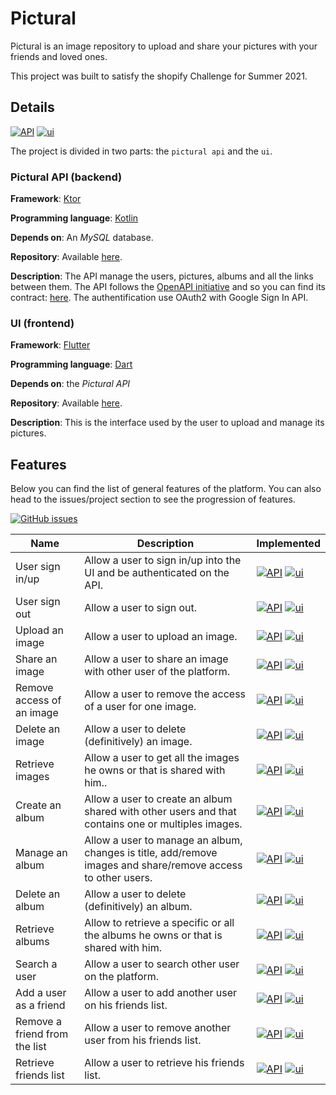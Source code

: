 # Pictural

Pictural is an image repository to upload and share your pictures with your friends and
loved ones.

This project was built to satisfy the shopify Challenge for Summer 2021.

## Details

[![API](https://img.shields.io/badge/API-1.2.1-blue.svg)](https://shields.io/) [![ui](https://img.shields.io/badge/UI-0.1.2-blue.svg)](https://shields.io/)

The project is divided in two parts: the `pictural api` and the `ui`.

### Pictural API (backend)

**Framework**: [Ktor](http://ktor.io/)

**Programming language**: [Kotlin](https://kotlinlang.org/)

**Depends on**: An _MySQL_ database.

**Repository**: Available [here](https://github.com/apomalyn/pictural/tree/main/pictural-api).

**Description**: The API manage the users, pictures, albums and all the links between them.
The API follows the [OpenAPI initiative](https://www.openapis.org/) and so you can find its
contract: [here](https://apomalyn.github.io/pictural/#overview). The authentification
use OAuth2 with Google Sign In API.

### UI (frontend)

**Framework**: [Flutter](http://flutter.dev)

**Programming language**: [Dart](https://dart.dev)

**Depends on**: the _Pictural API_

**Repository**: Available [here](https://github.com/apomalyn/pictural/tree/main/pictural).

**Description**: This is the interface used by the user to upload and manage its pictures.


## Features

Below you can find the list of general features of the platform. You can also head to the issues/project section to see
the progression of features.

[![GitHub issues](https://img.shields.io/github/issues/Naereen/StrapDown.js.svg)](https://github.com/apomalyn/pictural/issues)


| Name                          	| Description                                                                                                  	| Implemented 	|
|-------------------------------	|--------------------------------------------------------------------------------------------------------------	|---------------------------------------------------------------------------------------------------------------------------------------------------------------------- |
| User sign in/up               	| Allow a user to sign in/up into the UI and be authenticated on the API.                                      	| [![API](https://img.shields.io/badge/API-Done-green.svg)](https://shields.io/) [![ui](https://img.shields.io/badge/UI-Done-green.svg)](https://shields.io/)           |
| User sign out                 	| Allow a user to sign out.                                                                                    	| [![API](https://img.shields.io/badge/API-Done-green.svg)](https://shields.io/) [![ui](https://img.shields.io/badge/UI-No-red.svg)](https://shields.io/)               |
| Upload an image               	| Allow a user to upload an image.                                                                             	| [![API](https://img.shields.io/badge/API-Done-green.svg)](https://shields.io/) [![ui](https://img.shields.io/badge/UI-Done-green.svg)](https://shields.io/)           |
| Share an image                	| Allow a user to share an image with other user of the platform.                                              	| [![API](https://img.shields.io/badge/API-Done-green.svg)](https://shields.io/) [![ui](https://img.shields.io/badge/UI-No-red.svg)](https://shields.io/)               |
| Remove access of an image     	| Allow a user to remove the access of a user for one image.                                                   	| [![API](https://img.shields.io/badge/API-Done-green.svg)](https://shields.io/) [![ui](https://img.shields.io/badge/UI-No-red.svg)](https://shields.io/)               |
| Delete an image               	| Allow a user to delete (definitively) an image.                                                              	| [![API](https://img.shields.io/badge/API-Done-green.svg)](https://shields.io/) [![ui](https://img.shields.io/badge/UI-No-red.svg)](https://shields.io/)               |
| Retrieve images               	| Allow a user to get all the images he owns or that is shared with him..                                      	| [![API](https://img.shields.io/badge/API-Done-green.svg)](https://shields.io/) [![ui](https://img.shields.io/badge/UI-Done-green.svg)](https://shields.io/) |
| Create an album               	| Allow a user to create an album shared with other users and that contains one or multiples images.           	| [![API](https://img.shields.io/badge/API-Done-green.svg)](https://shields.io/) [![ui](https://img.shields.io/badge/UI-No-red.svg)](https://shields.io/)               |
| Manage an album               	| Allow a user to manage an album, changes is title, add/remove images and share/remove access to other users. 	| [![API](https://img.shields.io/badge/API-Done-green.svg)](https://shields.io/) [![ui](https://img.shields.io/badge/UI-No-red.svg)](https://shields.io/)               |
| Delete an album               	| Allow a user to delete (definitively) an album.                                                              	| [![API](https://img.shields.io/badge/API-Done-green.svg)](https://shields.io/) [![ui](https://img.shields.io/badge/UI-No-red.svg)](https://shields.io/)               |
| Retrieve albums               	| Allow to retrieve a specific or all the albums he owns or that is shared with him.                           	| [![API](https://img.shields.io/badge/API-Done-green.svg)](https://shields.io/) [![ui](https://img.shields.io/badge/UI-No-red.svg)](https://shields.io/)               |
| Search a user                 	| Allow a user to search other user on the platform.                                                           	| [![API](https://img.shields.io/badge/API-Done-green.svg)](https://shields.io/) [![ui](https://img.shields.io/badge/UI-Done-green.svg)](https://shields.io/)                   |
| Add a user as a friend        	| Allow a user to add another user on his friends list.                                                        	| [![API](https://img.shields.io/badge/API-Done-green.svg)](https://shields.io/) [![ui](https://img.shields.io/badge/UI-In%20Progress-orange.svg)](https://shields.io/)               |
| Remove a friend from the list 	| Allow a user to remove another user from his friends list.                                                   	| [![API](https://img.shields.io/badge/API-Done-green.svg)](https://shields.io/) [![ui](https://img.shields.io/badge/UI-Done-green.svg)](https://shields.io/)               |
| Retrieve friends list         	| Allow a user to retrieve his friends list.                                                                   	| [![API](https://img.shields.io/badge/API-Done-green.svg)](https://shields.io/) [![ui](https://img.shields.io/badge/UI-Done-green.svg)](https://shields.io/)               |
